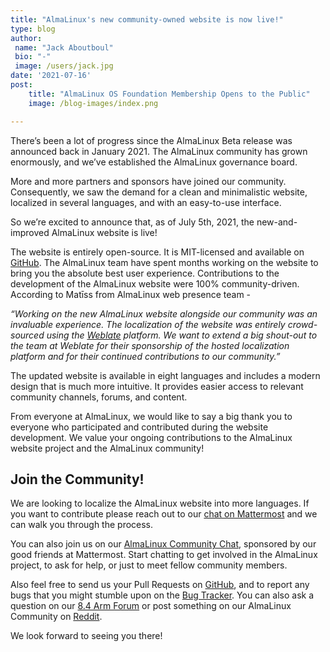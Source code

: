 ```yaml
---
title: "AlmaLinux's new community-owned website is now live!"
type: blog
author: 
 name: "Jack Aboutboul"
 bio: "-"
 image: /users/jack.jpg
date: '2021-07-16'
post:
    title: "AlmaLinux OS Foundation Membership Opens to the Public"
    image: /blog-images/index.png

---
```


There’s been a lot of progress since the AlmaLinux Beta release was announced back in January 2021. The AlmaLinux community has grown enormously, and we’ve established the AlmaLinux governance board. 

More and more partners and sponsors have joined our community. Consequently, we saw the demand for a clean and minimalistic website, localized in several languages, and with an easy-to-use interface.

So we’re excited to announce that, as of July 5th, 2021, the new-and-improved AlmaLinux website is live! 

The website is entirely open-source. It is MIT-licensed and available on [GitHub](https://github.com/AlmaLinux/almalinux.org). The AlmaLinux team have spent months working on the website to bring you the absolute best user experience. Contributions to the development of the AlmaLinux website were 100% community-driven. According to Matīss from AlmaLinux web presence team -

*“Working on the new AlmaLinux website alongside our community was an invaluable experience. The localization of the website was entirely crowd-sourced using the [Weblate](https://weblate.org/) platform. We want to extend a big shout-out to the team at Weblate for their sponsorship of the hosted localization platform and for their continued contributions to our community.”*

The updated website is available in eight languages and includes a modern design that is much more intuitive. It provides easier access to relevant community channels, forums, and content.

From everyone at AlmaLinux, we would like to say a big thank you to everyone who participated and contributed during the website development. We value your ongoing contributions to the AlmaLinux website project and the AlmaLinux community!

## Join the Community!

We are looking to localize the AlmaLinux website into more languages. If you want to contribute please reach out to our [chat on Mattermost](/contribute/) and we can walk you through the process.

You can also join us on our [AlmaLinux Community Chat](https://chat.almalinux.org/), sponsored by our good friends at Mattermost. Start chatting to get involved in the AlmaLinux project, to ask for help, or just to meet fellow community members. 

Also feel free to send us your Pull Requests on [GitHub](https://github.com/almalinux), and to report any bugs that you might stumble upon on the [Bug Tracker](https://bugs.almalinux.org/). You can also ask a question on our [8.4 Arm Forum](https://almalinux.discourse.group/c/devel/8-4-arm/24) or post something on our AlmaLinux Community on [Reddit](https://reddit.com/r/almalinux).

We look forward to seeing you there!
